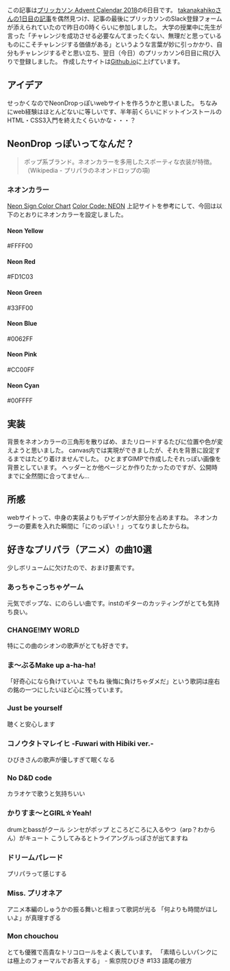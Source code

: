 この記事は[プリッカソン Advent Calendar 2018](https://adventar.org/calendars/3172)の6日目です。
[takanakahikoさんの1日目の記事](http://takanakahiko.hatenablog.com/entry/2018/12/01/233329)を偶然見つけ、記事の最後にプリッカソンのSlack登録フォームが添えられていたので昨日の0時くらいに参加しました。
大学の授業中に先生が言った「チャレンジを成功させる必要なんてまったくない、無理だと思っているものにこそチャレンジする価値がある」というような言葉が妙に引っかかり、自分もチャレンジするぞと思い立ち、翌日（今日）のプリッカソン6日目に飛び入りで登録しました。
作成したサイトは[Github.io](https://syasin-5d.github.io/neondrop_web/)に上げています。
## アイデア
せっかくなのでNeonDropっぽいwebサイトを作ろうかと思いました。
ちなみにweb経験はほとんどないに等しいです、半年前くらいにドットインストールのHTML・CSS3入門を終えたくらいかな・・・？

## NeonDrop っぽいってなんだ？
> ポップ系ブランド。ネオンカラーを多用したスポーティな衣装が特徴。
（Wikipedia - プリパラのネオンドロップの項)
### ネオンカラー
[Neon Sign Color Chart](https://www.custom-neon-signs.com/Colors)
[Color Code: NEON](http://www.fashiontrendsetter.com/content/color_trends/color-decoder/Color-Code-Neon.html)
上記サイトを参考にして、今回は以下のとおりにネオンカラーを設定しました。
#### Neon Yellow
#FFFF00

#### Neon Red
#FD1C03

#### Neon Green
#33FF00

#### Neon Blue
#0062FF

#### Neon Pink
#CC00FF

#### Neon Cyan
#00FFFF

## 実装
背景をネオンカラーの三角形を散りばめ、またリロードするたびに位置や色が変えようと思いました。
canvas内では実現ができましたが、それを背景に設定するまではたどり着けませんでした。
ひとまずGIMPで作成したそれっぽい画像を背景としています。
ヘッダーとか他ページとか作りたかったのですが、公開時までに全然間に合ってません...

## 所感
webサイトって、中身の実装よりもデザインが大部分を占めますね。
ネオンカラーの要素を入れた瞬間に「にのっぽい！」ってなりましたからね。

## 好きなプリパラ（アニメ）の曲10選
少しボリュームに欠けたので、おまけ要素です。

### あっちゃこっちゃゲーム
元気でポップな、にのらしい曲です。instのギターのカッティングがとても気持ち良い。

### CHANGE!MY WORLD
特にこの曲のシオンの歌声がとても好きです。

### ま〜ぶるMake up a-ha-ha!
「好奇心になら負けていいよ でもね 後悔に負けちゃダメだ」という歌詞は座右の銘の一つにしたいほど心に残っています。

### Just be yourself
聴くと安心します

### コノウタトマレイヒ -Fuwari with Hibiki ver.-
ひびきさんの歌声が優しすぎて眠くなる

### No D&D code
カラオケで歌うと気持ちいい

### かりすま〜とGIRL☆Yeah!
drumとbassがクール
シンセがポップ
ところどころに入るやつ（arp？わからん）がキュート
こうしてみるとトライアングルっぽさが出てますね

### ドリームパレード
プリパラって感じする

### Miss. プリオネア
アニメ本編のしゅうかの振る舞いと相まって歌詞が光る
「何よりも時間がほしいよ」が真理すぎる

### Mon chouchou
とても優雅で高貴なトリコロールをよく表しています。
「素晴らしいパンクには極上のフォーマルでお答えする」 - 紫京院ひびき #133 語尾の彼方
